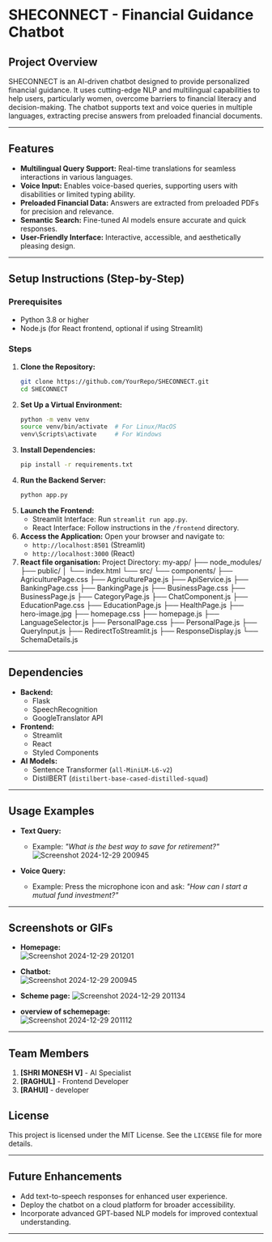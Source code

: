 # SHECONNECT - Financial Guidance Chatbot

## Project Overview
SHECONNECT is an AI-driven chatbot designed to provide personalized financial guidance. It uses cutting-edge NLP and multilingual capabilities to help users, particularly women, overcome barriers to financial literacy and decision-making. The chatbot supports text and voice queries in multiple languages, extracting precise answers from preloaded financial documents.

---

## Features
- **Multilingual Query Support:** Real-time translations for seamless interactions in various languages.
- **Voice Input:** Enables voice-based queries, supporting users with disabilities or limited typing ability.
- **Preloaded Financial Data:** Answers are extracted from preloaded PDFs for precision and relevance.
- **Semantic Search:** Fine-tuned AI models ensure accurate and quick responses.
- **User-Friendly Interface:** Interactive, accessible, and aesthetically pleasing design.

---

## Setup Instructions (Step-by-Step)
### Prerequisites
- Python 3.8 or higher
- Node.js (for React frontend, optional if using Streamlit)

### Steps
1. **Clone the Repository:**
   ```bash
   git clone https://github.com/YourRepo/SHECONNECT.git
   cd SHECONNECT
   ```
2. **Set Up a Virtual Environment:**
   ```bash
   python -m venv venv
   source venv/bin/activate  # For Linux/MacOS
   venv\Scripts\activate     # For Windows
   ```
3. **Install Dependencies:**
   ```bash
   pip install -r requirements.txt
   ```
4. **Run the Backend Server:**
   ```bash
   python app.py
   ```
5. **Launch the Frontend:**
   - Streamlit Interface: Run `streamlit run app.py`.
   - React Interface: Follow instructions in the `/frontend` directory.
6. **Access the Application:**
   Open your browser and navigate to:
   - `http://localhost:8501` (Streamlit)
   - `http://localhost:3000` (React)
7. **React file organisation:**
   Project Directory:
my-app/
├── node_modules/
├── public/
│   └── index.html
└── src/
    └── components/
        ├── AgriculturePage.css
        ├── AgriculturePage.js
        ├── ApiService.js
        ├── BankingPage.css
        ├── BankingPage.js
        ├── BusinessPage.css
        ├── BusinessPage.js
        ├── CategoryPage.js
        ├── ChatComponent.js
        ├── EducationPage.css
        ├── EducationPage.js
        ├── HealthPage.js
        ├── hero-image.jpg
        ├── homepage.css
        ├── homepage.js
        ├── LanguageSelector.js
        ├── PersonalPage.css
        ├── PersonalPage.js
        ├── QueryInput.js
        ├── RedirectToStreamlit.js
        ├── ResponseDisplay.js
        └── SchemaDetails.js

---

## Dependencies
- **Backend:**
  - Flask
  - SpeechRecognition
  - GoogleTranslator API
- **Frontend:**
  - Streamlit
  - React
  - Styled Components
- **AI Models:**
  - Sentence Transformer (`all-MiniLM-L6-v2`)
  - DistilBERT (`distilbert-base-cased-distilled-squad`)

---

## Usage Examples
- **Text Query:**
  - Example: *"What is the best way to save for retirement?"*![Screenshot 2024-12-29 200945](https://github.com/user-attachments/assets/9a7e54b0-9a06-45b8-a16b-2ecd0ecabf4e)

- **Voice Query:**
  - Example: Press the microphone icon and ask: *"How can I start a mutual fund investment?"*

---

## Screenshots or GIFs
- **Homepage:**  
  ![Screenshot 2024-12-29 201201](https://github.com/user-attachments/assets/ec0009e9-ee36-4928-b1c2-c6877e25b1a9)

- **Chatbot:**  
  ![Screenshot 2024-12-29 200945](https://github.com/user-attachments/assets/3fae334a-76ac-4be9-a359-d1618b2b6cdb)
- **Scheme page:**
  ![Screenshot 2024-12-29 201134](https://github.com/user-attachments/assets/0be2acd3-e9fb-489c-a20c-8a7e6564b7d5)
- **overview of schemepage:**  
![Screenshot 2024-12-29 201112](https://github.com/user-attachments/assets/c4673331-f8f7-43a6-8320-3e01fd0c292f)


---

## Team Members
1. **[SHRI MONESH V]** -  AI Specialist 
2. **[RAGHUL]** - Frontend Developer  
3. **[RAHUl]** - developer  
  




## License
This project is licensed under the MIT License. See the `LICENSE` file for more details.

---

## Future Enhancements
- Add text-to-speech responses for enhanced user experience.
- Deploy the chatbot on a cloud platform for broader accessibility.
- Incorporate advanced GPT-based NLP models for improved contextual understanding.

---
